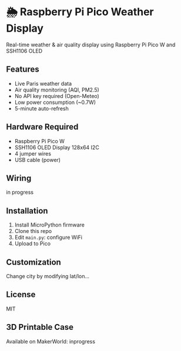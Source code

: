 # 🌦️ Raspberry Pi Pico Weather Display

Real-time weather & air quality display using Raspberry Pi Pico W and SSH1106 OLED

## Features
- Live Paris weather data
- Air quality monitoring (AQI, PM2.5)
- No API key required (Open-Meteo)
- Low power consumption (~0.7W)
- 5-minute auto-refresh

## Hardware Required
- Raspberry Pi Pico W
- SSH1106 OLED Display 128x64 I2C
- 4 jumper wires
- USB cable (power)

## Wiring
in progress

## Installation
1. Install MicroPython firmware
2. Clone this repo
3. Edit `main.py`: configure WiFi
4. Upload to Pico

## Customization
Change city by modifying lat/lon...

## License
MIT

## 3D Printable Case
Available on MakerWorld: inprogress
